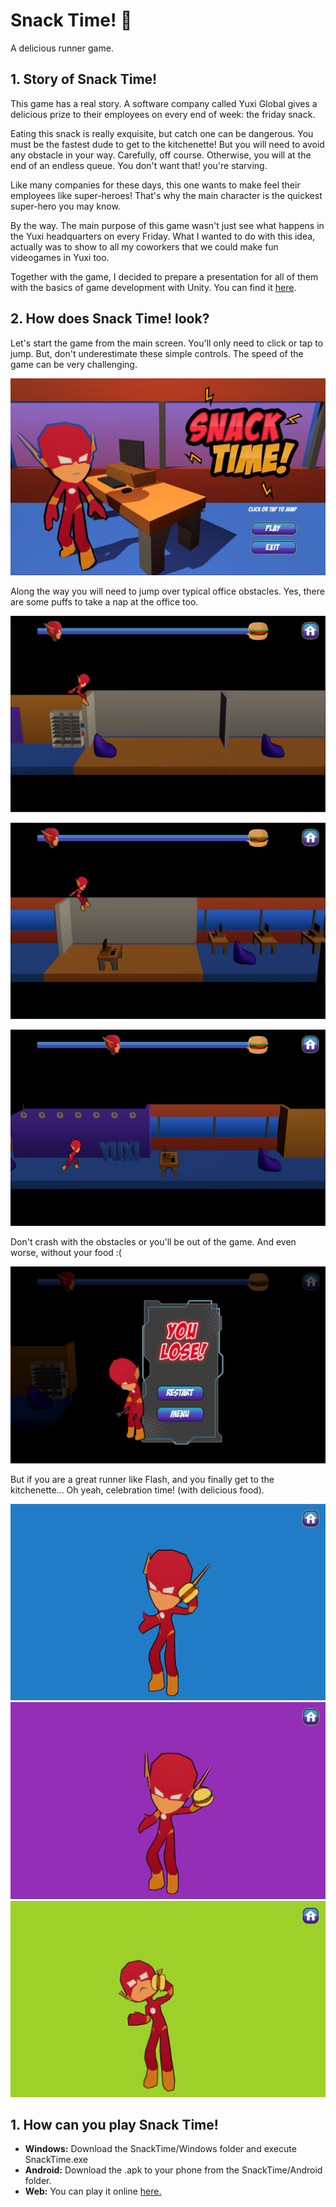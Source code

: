 # Snack Time! :hamburger:
A delicious runner game.

## 1. Story of Snack Time!

This game has a real story.
A software company called Yuxi Global gives a delicious prize to their employees on every end of week: the friday snack.

Eating this snack is really exquisite, but catch one can be dangerous. You must be the fastest dude to get to the kitchenette!
But you will need to avoid any obstacle in your way. Carefully, off course. Otherwise, you will at the end of an endless queue.
You don't want that! you're starving.

Like many companies for these days, this one wants to make feel their employees like super-heroes!
That's why the main character is the quickest super-hero you may know.

By the way. The main purpose of this game wasn't just see what happens in the Yuxi headquarters on every Friday.
What I wanted to do with this idea, actually was to show to all my coworkers that we could make fun videogames in Yuxi too.

Together with the game, I decided to prepare a presentation for all of them with the basics of game development with Unity.
You can find it [here](http://bit.ly/2C7cIXB).

## 2. How does Snack Time! look?

Let's start the game from the main screen. You'll only need to click or tap to jump. 
But, don't underestimate these simple controls. The speed of the game can be very challenging.

![snack-time-main](https://github.com/elianalopezv/snack-time/blob/master/screens/snack-time-main.PNG)

Along the way you will need to jump over typical office obstacles. Yes, there are some puffs to take a nap at the office too.

![snack-time-jump](https://github.com/elianalopezv/snack-time/blob/master/screens/snack-time-jump.PNG)

![snack-time-jump-2](https://github.com/elianalopezv/snack-time/blob/master/screens/snack-time-jump-2.PNG)

![snack-time-run](https://github.com/elianalopezv/snack-time/blob/master/screens/snack-time-run.PNG)

Don't crash with the obstacles or you'll be out of the game. And even worse, without your food :(

![snack-time-lose](https://github.com/elianalopezv/snack-time/blob/master/screens/snack-time-lose.PNG)

But if you are a great runner like Flash, and you finally get to the kitchenette... Oh yeah, celebration time! (with delicious food).

![snack-time-win-1](https://github.com/elianalopezv/snack-time/blob/master/screens/snack-time-win-1.PNG)
![snack-time-win-2](https://github.com/elianalopezv/snack-time/blob/master/screens/snack-time-win-2.PNG)
![snack-time-win-3](https://github.com/elianalopezv/snack-time/blob/master/screens/snack-time-win-3.PNG)

## 1. How can you play Snack Time!

* **Windows:** Download the SnackTime/Windows folder and execute SnackTime.exe
* **Android:** Download the .apk to your phone from the SnackTime/Android folder. 
* **Web:** You can play it online [here.](https://elianalopezv.itch.io/snack-time)
